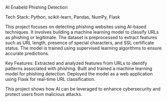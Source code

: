 
AI Enabeld Phishing Detection

Tech Stack: Python, scikit-learn, Pandas, NumPy, Flask


This project focuses on detecting phishing websites using AI-based techniques. It involves building a machine learning model to classify URLs as phishing or legitimate. The dataset is preprocessed to extract features such as URL length, presence of special characters, and SSL certificate status. The model is trained using supervised learning algorithms to ensure accurate predictions.

Key Features: Extracted and analyzed features from URLs to identify patterns associated with phishing. Built and trained a machine learning model for phishing detection. Deployed the model as a web application using Flask for real-time URL classification.

This project shows how AI can be leveraged to enhance cybersecurity and protect users from malicious attacks.
